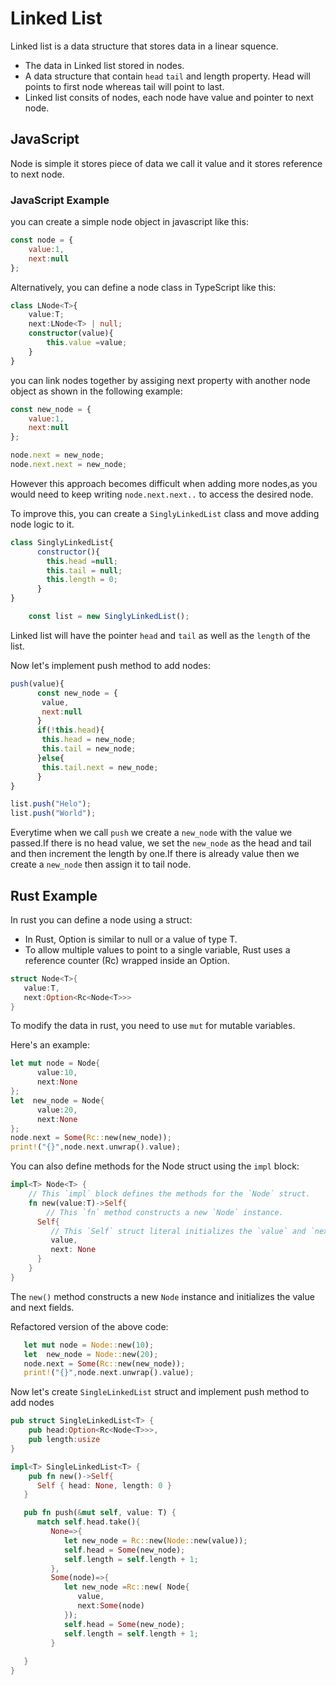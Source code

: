 # Linked List
  Linked list is a data structure that stores data in a linear squence.     
  - The data in Linked list stored in nodes.
  - A data structure that contain `head` `tail` and length property. Head will points to first node whereas tail will point to last.
  - Linked list consits of nodes, each node have value and pointer to next node.
 
## JavaScript

Node is simple it stores piece of data we call it value and it stores reference to next node.

### JavaScript Example

you can create a simple node object in javascript like this:

```javascript
const node = {
    value:1,
    next:null
};
```

Alternatively, you can define a node class in TypeScript like this:

```typescript
class LNode<T>{
    value:T;
    next:LNode<T> | null;
    constructor(value){
        this.value =value;
    }
}

```

you can link nodes together by assiging next property with another node object as shown in the following example:

```javascript
const new_node = {
    value:1,
    next:null
};

node.next = new_node;
node.next.next = new_node;

```

However this approach becomes difficult when adding more nodes,as you would need to keep writing `node.next.next..` to access the desired node.

To improve this, you can create a `SinglyLinkedList` class and move adding node logic to it.    

```javascript
class SinglyLinkedList{
      constructor(){
        this.head =null;
        this.tail = null;
        this.length = 0;
      }
}

    const list = new SinglyLinkedList();
```
 Linked list will have the pointer `head` and `tail` as well as the `length` of the list.

 Now let's implement push method to add nodes:

 ```javascript
push(value){
       const new_node = {
        value, 
        next:null
       }
       if(!this.head){
        this.head = new_node;
        this.tail = new_node;
       }else{
        this.tail.next = new_node;
       }
}

list.push("Helo");
list.push("World");
 ```
 Everytime when we call `push` we create a `new_node` with the value we passed.If there is no head value, we set the `new_node` as the head and tail and     then increment the length by one.If there is already value then we create a `new_node` then assign it to tail node.



## Rust Example

In rust you can define a node using a struct:
- In Rust, Option is similar to null or a value of type T.
- To allow multiple values to point to a single variable, Rust uses a reference counter (Rc) wrapped inside an Option.


```rust 
struct Node<T>{
   value:T,
   next:Option<Rc<Node<T>>>
}
```

To modify the data in rust, you need to use `mut` for mutable variables.

Here's an example:

```rust
let mut node = Node{
      value:10,
      next:None
};
let  new_node = Node{
      value:20,
      next:None
};
node.next = Some(Rc::new(new_node));
print!("{}",node.next.unwrap().value);
```

You can also define methods for the Node struct using the `impl` block:

```rust
impl<T> Node<T> {
    // This `impl` block defines the methods for the `Node` struct.
    fn new(value:T)->Self{
        // This `fn` method constructs a new `Node` instance.
      Self{
         // This `Self` struct literal initializes the `value` and `next` fields.
         value,
         next: None
      }
    }
}
```
The `new()` method constructs a new `Node` instance and initializes the value and next fields.

Refactored version of the above code:

```rust
   let mut node = Node::new(10);
   let  new_node = Node::new(20);
   node.next = Some(Rc::new(new_node));
   print!("{}",node.next.unwrap().value);
```

Now let's create `SingleLinkedList` struct and implement push method to add nodes

```rust
pub struct SingleLinkedList<T> {
    pub head:Option<Rc<Node<T>>>,
    pub length:usize
}

impl<T> SingleLinkedList<T> {
    pub fn new()->Self{
      Self { head: None, length: 0 }
   }

   pub fn push(&mut self, value: T) {
      match self.head.take(){
         None=>{
            let new_node = Rc::new(Node::new(value));
            self.head = Some(new_node);
            self.length = self.length + 1;
         },
         Some(node)=>{
            let new_node =Rc::new( Node{
               value,
               next:Some(node)
            });
            self.head = Some(new_node);
            self.length = self.length + 1;
         }
         
   }
}
```



